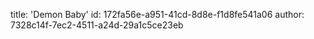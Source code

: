 title: 'Demon Baby'
id: 172fa56e-a951-41cd-8d8e-f1d8fe541a06
author: 7328c14f-7ec2-4511-a24d-29a1c5ce23eb
